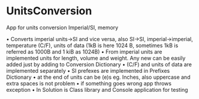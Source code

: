 # UnitsConversion
App for units conversion Imperial/SI, memory

•	Converts imperial units->SI and vice versa, also SI->SI, imperial->imperial, temperature (C/F), units of data (1kB is here 1024 B, sometimes 1kB is referred as 1000B and 1 kiB as 1024B)
•	From imperial units are implemented units for length, volume and weight. Any new  can be easily added just by adding to Conversion Dictionary
•	(C/F) and units of data are implemented separately
•	SI prefexes are implemented in Prefixes Dictionary
•	at the end of units can be (e)s eg. Inches, also uppercase and extra spaces is not problem
•	if something goes wrong app throws exception
•	In Solution is Class library and Console application for testing
